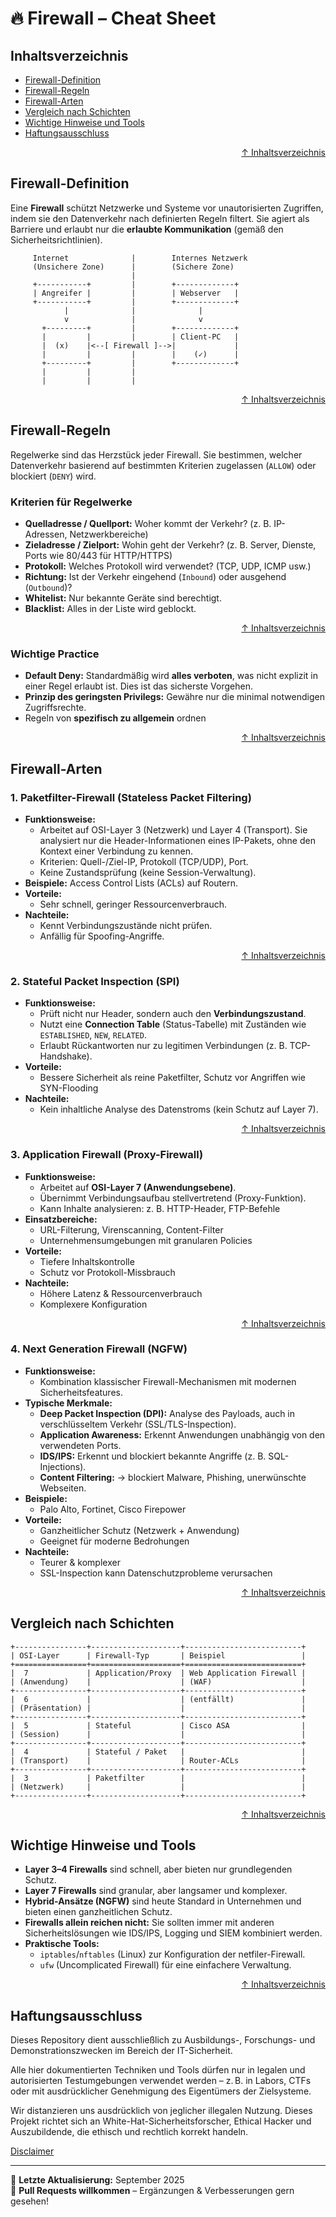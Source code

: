 # 🔥 Firewall – Cheat Sheet



## Inhaltsverzeichnis

- [Firewall-Definition](#firewall-definition)
- [Firewall-Regeln](#firewall-regeln)
- [Firewall-Arten](#firewall-arten)
- [Vergleich nach Schichten](#vergleich-nach-schichten)
- [Wichtige Hinweise und Tools](#wichtige-hinweise-und-tools)
- [Haftungsausschluss](#haftungsausschluss)




<div align=right>

[↑ Inhaltsverzeichnis](#inhaltsverzeichnis)

</div>


## Firewall-Definition
Eine **Firewall** schützt Netzwerke und Systeme vor unautorisierten Zugriffen, indem sie den Datenverkehr nach definierten Regeln filtert. Sie agiert als Barriere und erlaubt nur die **erlaubte Kommunikation** (gemäß den Sicherheitsrichtlinien).

```text
     Internet              |        Internes Netzwerk
     (Unsichere Zone)      |        (Sichere Zone)
                           |
     +-----------+         |        +-------------+
     | Angreifer |         |        | Webserver   |
     +-----------+         |        +-------------+
            |              |              |
            v              |              v
       +---------+         |        +-------------+
       |         |         |        | Client-PC   |
       |  (x)    |<--[ Firewall ]-->|             |
       |         |         |        |    (✓)      |
       +---------+         |        +-------------+
       |         |         |
       |         |         |  

```


<div align=right>

[↑ Inhaltsverzeichnis](#inhaltsverzeichnis)

</div>


## Firewall-Regeln
Regelwerke sind das Herzstück jeder Firewall. Sie bestimmen, welcher Datenverkehr basierend auf bestimmten Kriterien zugelassen (`ALLOW`) oder blockiert (`DENY`) wird.

### Kriterien für Regelwerke
  - **Quelladresse / Quellport:** Woher kommt der Verkehr? (z. B. IP-Adressen, Netzwerkbereiche) 
  - **Zieladresse / Zielport:** Wohin geht der Verkehr? (z. B. Server, Dienste, Ports wie 80/443 für HTTP/HTTPS)  
  - **Protokoll:** Welches Protokoll wird verwendet? (TCP, UDP, ICMP usw.)
  - **Richtung:** Ist der Verkehr eingehend (`Inbound`) oder ausgehend (`Outbound`)?
  - **Whitelist:** Nur bekannte Geräte sind berechtigt.
  - **Blacklist:** Alles in der Liste wird geblockt.


<div align=right>

[↑ Inhaltsverzeichnis](#inhaltsverzeichnis)

</div>


### Wichtige Practice
  - **Default Deny:** Standardmäßig wird **alles verboten**, was nicht explizit in einer Regel erlaubt ist. Dies ist das sicherste Vorgehen.
  - **Prinzip des geringsten Privilegs:** Gewähre nur die minimal notwendigen Zugriffsrechte.
  - Regeln von **spezifisch zu allgemein** ordnen  



<div align=right>

[↑ Inhaltsverzeichnis](#inhaltsverzeichnis)

</div>

## Firewall-Arten

### 1. Paketfilter-Firewall (Stateless Packet Filtering)
- **Funktionsweise:**
  - Arbeitet auf OSI-Layer 3 (Netzwerk) und Layer 4 (Transport). Sie analysiert nur die Header-Informationen eines IP-Pakets, ohne den Kontext einer Verbindung zu kennen.
  - Kriterien: Quell-/Ziel-IP, Protokoll (TCP/UDP), Port.
  - Keine Zustandsprüfung (keine Session-Verwaltung).
- **Beispiele:** Access Control Lists (ACLs) auf Routern.
- **Vorteile:** 
  - Sehr schnell, geringer Ressourcenverbrauch.
- **Nachteile:**
  - Kennt Verbindungszustände nicht prüfen.
  - Anfällig für Spoofing-Angriffe.




<div align=right>

[↑ Inhaltsverzeichnis](#inhaltsverzeichnis)

</div>


### 2. Stateful Packet Inspection (SPI)
- **Funktionsweise:**  
  - Prüft nicht nur Header, sondern auch den **Verbindungszustand**.  
  - Nutzt eine **Connection Table** (Status-Tabelle) mit Zuständen wie `ESTABLISHED`, `NEW`, `RELATED`.  
  - Erlaubt Rückantworten nur zu legitimen Verbindungen (z. B. TCP-Handshake).  
- **Vorteile:**
  - Bessere Sicherheit als reine Paketfilter, Schutz vor Angriffen wie SYN-Flooding   
- **Nachteile:**
  - Kein inhaltliche Analyse des Datenstroms (kein Schutz auf Layer 7).



<div align=right>

[↑ Inhaltsverzeichnis](#inhaltsverzeichnis)

</div>


### 3. Application Firewall (Proxy-Firewall)
- **Funktionsweise:**
  - Arbeitet auf **OSI-Layer 7 (Anwendungsebene)**.  
  - Übernimmt Verbindungsaufbau stellvertretend (Proxy-Funktion).  
  - Kann Inhalte analysieren: z. B. HTTP-Header, FTP-Befehle  
- **Einsatzbereiche:**
  - URL-Filterung, Virenscanning, Content-Filter  
  - Unternehmensumgebungen mit granularen Policies  
- **Vorteile:**
  - Tiefere Inhaltskontrolle  
  - Schutz vor Protokoll-Missbrauch  
- **Nachteile:**
  - Höhere Latenz & Ressourcenverbrauch  
  - Komplexere Konfiguration  




<div align=right>

[↑ Inhaltsverzeichnis](#inhaltsverzeichnis)

</div>


### 4. Next Generation Firewall (NGFW)
- **Funktionsweise:**  
  - Kombination klassischer Firewall-Mechanismen mit modernen Sicherheitsfeatures.
- **Typische Merkmale:**  
  - **Deep Packet Inspection (DPI):**  Analyse des Payloads, auch in verschlüsseltem Verkehr (SSL/TLS-Inspection).  
  - **Application Awareness:** Erkennt Anwendungen unabhängig von den verwendeten Ports. 
  - **IDS/IPS:** Erkennt und blockiert bekannte Angriffe (z. B. SQL-Injections).  
  - **Content Filtering:** -> blockiert Malware, Phishing, unerwünschte Webseiten.  
- **Beispiele:**  
  - Palo Alto, Fortinet, Cisco Firepower
- **Vorteile:**  
  - Ganzheitlicher Schutz (Netzwerk + Anwendung)  
  - Geeignet für moderne Bedrohungen  
- **Nachteile:** 
  - Teurer & komplexer  
  - SSL-Inspection kann Datenschutzprobleme verursachen  



<div align=right>

[↑ Inhaltsverzeichnis](#inhaltsverzeichnis)

</div>

## Vergleich nach Schichten

```text
+----------------+--------------------+--------------------------+
| OSI-Layer      | Firewall-Typ       | Beispiel                 |
+================+====================+==========================+
|  7             | Application/Proxy  | Web Application Firewall |
| (Anwendung)    |                    | (WAF)                    |
+----------------+--------------------+--------------------------+
|  6             |                    | (entfällt)               |
| (Präsentation) |                    |                          |
+----------------+--------------------+--------------------------+
|  5             | Stateful           | Cisco ASA                |
| (Session)      |                    |                          |
+----------------+--------------------+--------------------------+
|  4             | Stateful / Paket   |                          |
| (Transport)    |                    | Router-ACLs              |
+----------------+--------------------+--------------------------+
|  3             | Paketfilter        |                          |
| (Netzwerk)     |                    |                          |
+----------------+--------------------+--------------------------+
```




<div align=right>

[↑ Inhaltsverzeichnis](#inhaltsverzeichnis)

</div>


## Wichtige Hinweise und Tools
- **Layer 3–4 Firewalls** sind schnell, aber bieten nur grundlegenden Schutz. 
- **Layer 7 Firewalls** sind granular, aber langsamer und komplexer.
- **Hybrid-Ansätze (NGFW)** sind heute Standard in Unternehmen und bieten einen ganzheitlichen Schutz.
- **Firewalls allein reichen nicht:** Sie sollten immer mit anderen Sicherheitslösungen wie IDS/IPS, Logging und SIEM kombiniert werden.  
- **Praktische Tools:**
  - `iptables`/`nftables` (Linux) zur Konfiguration der netfiler-Firewall.
  - `ufw` (Uncomplicated Firewall) für eine einfachere Verwaltung.



<div align=right>

[↑ Inhaltsverzeichnis](#inhaltsverzeichnis)

</div>


## Haftungsausschluss

Dieses Repository dient ausschließlich zu Ausbildungs-, Forschungs- und Demonstrationszwecken im Bereich der IT-Sicherheit.

Alle hier dokumentierten Techniken und Tools dürfen nur in legalen und autorisierten Testumgebungen verwendet werden – z. B. in Labors, CTFs oder mit ausdrücklicher Genehmigung des Eigentümers der Zielsysteme.

Wir distanzieren uns ausdrücklich von jeglicher illegalen Nutzung.
Dieses Projekt richtet sich an White-Hat-Sicherheitsforscher, Ethical Hacker und Auszubildende, die ethisch und rechtlich korrekt handeln.

[Disclaimer](/00-disclaimer/disclaimer.md)

--- 

📅 **Letzte Aktualisierung:** September 2025  
🤝 **Pull Requests willkommen** – Ergänzungen & Verbesserungen gern gesehen!  

